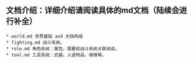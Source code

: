 ## 文档介绍：详细介绍请阅读具体的md文档（陆续会进行补全）
	* world.md 世界基础 and 大陆构成
	* fighting.md 战斗系统。
	* role.md 角色系统：属性。需要和战斗系统关联阅读。
	* tool.md 工具系统：武器，人造物品，城墙等。

